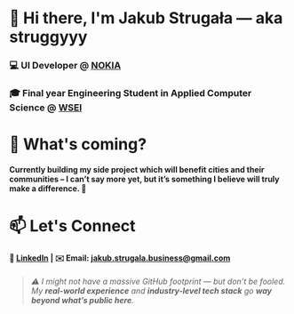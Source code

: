 # 👋 Hi there, I'm Jakub Strugała — aka **struggyyy**

### 💻 **UI Developer @ [NOKIA](https://www.linkedin.com/company/nokia/posts/?feedView=all)**  
### 🎓 Final year **Engineering Student in Applied Computer Science** @ **[WSEI](https://www.linkedin.com/school/wy%C5%BCsza-szko%C5%82a-ekonomii-i-informatyki-w-krakowie/posts/?feedView=all)**

# 👀 What's coming?

#### Currently building my side project which will benefit **cities and their communities** – I can’t say more yet, but it’s something I believe will truly make a difference. 🤫

# 📫 Let's Connect

#### 👔 [LinkedIn](https://www.linkedin.com/in/jakub-struga%C5%82a-041094281/) | ✉️ Email: jakub.strugala.business@gmail.com

> ###### ⚠️ I might not have a massive GitHub footprint — but don’t be fooled. My **real-world experience** and **industry-level tech stack** go **way beyond what’s public here**.
